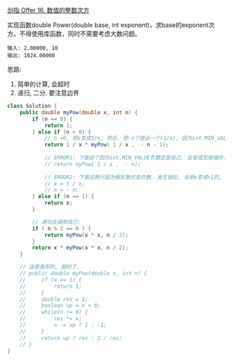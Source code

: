 [剑指 Offer 16. 数值的整数次方](https://leetcode-cn.com/problems/shu-zhi-de-zheng-shu-ci-fang-lcof/)

实现函数double Power(double base, int exponent)，求base的exponent次方。不得使用库函数，同时不需要考虑大数问题。

```text
输入: 2.00000, 10
输出: 1024.00000
```

思路: 
1. 简单的计算, 会超时
2. 递归, 二分. 要注意边界

```java
class Solution {
    public double myPow(double x, int n) {
        if (n == 0) {
            return 1;
        } else if (n < 0) {
            // n <0, 把x变成1/x, 然后, 把-n个提出一个(1/x), 因为int.MIN_VALUE的相反数还是自己出现死循环, 把n减小一个, 开启健康递归.
            return 1 / x * myPow( 1 / x ,  - n - 1);
            
            // ERROR1: 下面这个因为int.MIN_VALUE负数还是自己, 会变成无限循环.
            // return myPow( 1 / x ,  - n);
            
            // ERROR2: 下面这两行因为相反数还是负数, 发生错位, 会把x变成>1的, 然后n变成正数, 变成无限大.
            // x = 1 / x;
            // n = - n;
        } else if (n == 1) {
            return x;
        }

        // 递归去调用自己:
        if ( n % 2 == 0 ) {
            return myPow(x * x, n / 2);
        }
        return x * myPow(x * x, n / 2);
    }

    // 这是我写的, 超时了.
    // public double myPow(double x, int n) {
    //     if (x == 1) {
    //         return 1;
    //     }
    //     double res = 1;
    //     boolean up = n < 0;
    //     while(n != 0) {
    //         res *= x;
    //         n -= up ? 1 : -1;
    //     }
    //     return up ? res : 1 / res;
    // }
}
```


